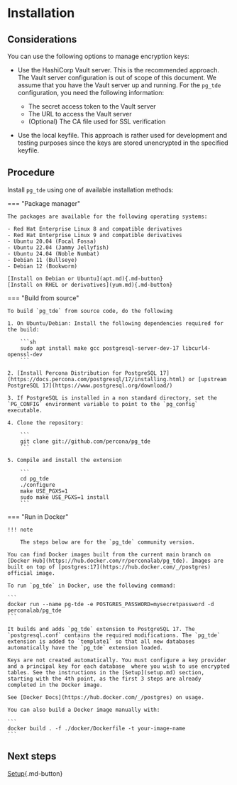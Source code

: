 # Installation

## Considerations

You can use the following options to manage encryption keys:

* Use the HashiCorp Vault server. This is the recommended approach. The Vault server configuration is out of scope of this document. We assume that you have the Vault server up and running. For the  `pg_tde` configuration, you need the following information:

    * The secret access token to the Vault server
    * The URL to access the Vault server
    * (Optional) The CA file used for SSL verification

* Use the local keyfile. This approach is rather used for development and testing purposes since the keys are stored unencrypted in the specified keyfile.

## Procedure 

Install `pg_tde` using one of available installation methods:


=== "Package manager" 

    The packages are available for the following operating systems:
    
    - Red Hat Enterprise Linux 8 and compatible derivatives
    - Red Hat Enterprise Linux 9 and compatible derivatives
    - Ubuntu 20.04 (Focal Fossa)
    - Ubuntu 22.04 (Jammy Jellyfish)
    - Ubuntu 24.04 (Noble Numbat)
    - Debian 11 (Bullseye) 
    - Debian 12 (Bookworm)

    [Install on Debian or Ubuntu](apt.md){.md-button}
    [Install on RHEL or derivatives](yum.md){.md-button}

=== "Build from source"

    To build `pg_tde` from source code, do the following

    1. On Ubuntu/Debian: Install the following dependencies required for the build:

        ```sh
        sudo apt install make gcc postgresql-server-dev-17 libcurl4-openssl-dev
        ```

    2. [Install Percona Distribution for PostgreSQL 17](https://docs.percona.com/postgresql/17/installing.html) or [upstream PostgreSQL 17](https://www.postgresql.org/download/)

    3. If PostgreSQL is installed in a non standard directory, set the `PG_CONFIG` environment variable to point to the `pg_config` executable.

    4. Clone the repository:  

        ```
        git clone git://github.com/percona/pg_tde
        ```

    5. Compile and install the extension

        ```
        cd pg_tde
        ./configure
        make USE_PGXS=1
        sudo make USE_PGXS=1 install
        ```

=== "Run in Docker"

    !!! note

        The steps below are for the `pg_tde` community version. 

    You can find Docker images built from the current main branch on [Docker Hub](https://hub.docker.com/r/perconalab/pg_tde). Images are built on top of [postgres:17](https://hub.docker.com/_/postgres) official image.     

    To run `pg_tde` in Docker, use the following command:    

    ```
    docker run --name pg-tde -e POSTGRES_PASSWORD=mysecretpassword -d perconalab/pg_tde
    ```    

    It builds and adds `pg_tde` extension to PostgreSQL 17. The `postgresql.conf` contains the required modifications. The `pg_tde` extension is added to `template1` so that all new databases automatically have the `pg_tde` extension loaded. 

    Keys are not created automatically. You must configure a key provider and a principal key for each database  where you wish to use encrypted tables. See the instructions in the [Setup](setup.md) section, starting with the 4th point, as the first 3 steps are already completed in the Docker image.

    See [Docker Docs](https://hub.docker.com/_/postgres) on usage.    

    You can also build a Docker image manually with:    

    ```
    docker build . -f ./docker/Dockerfile -t your-image-name
    ```

## Next steps

[Setup](setup.md){.md-button}
